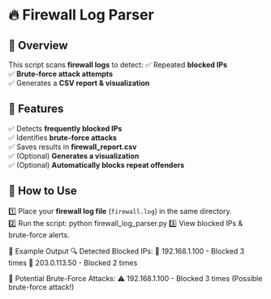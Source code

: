 # 🔥 Firewall Log Parser

## 📌 Overview
This script scans **firewall logs** to detect:
✅ Repeated **blocked IPs**  
✅ **Brute-force attack attempts**  
✅ Generates a **CSV report & visualization**  

## 🚀 Features
✅ Detects **frequently blocked IPs**  
✅ Identifies **brute-force attacks**  
✅ Saves results in **firewall_report.csv**  
✅ (Optional) **Generates a visualization**  
✅ (Optional) **Automatically blocks repeat offenders**  

## 🔧 How to Use
1️⃣ Place your **firewall log file** (`firewall.log`) in the same directory.  
2️⃣ Run the script:
   python firewall_log_parser.py
3️⃣ View blocked IPs & brute-force alerts.

📄 Example Output
🔍 Detected Blocked IPs:
🔴 192.168.1.100 - Blocked 3 times
🔴 203.0.113.50 - Blocked 2 times

🚨 Potential Brute-Force Attacks:
⚠️  192.168.1.100 - Blocked 3 times (Possible brute-force attack!)
